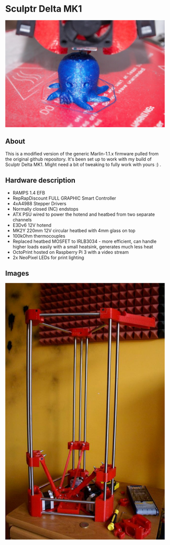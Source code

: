 # Sculptr Delta MK1

![Sculptr Delta MK1 printing an octopus model](images/DSC09739_small.jpg)

## About

This is a modified version of the generic Marlin-1.1.x firmware pulled from the original github repository.
It's been set up to work with my build of Sculptr Delta MK1.
Might need a bit of tweaking to fully work with yours :) .

## Hardware description
- RAMPS 1.4 EFB
- RepRapDiscount FULL GRAPHIC Smart Controller
- 4xA4988 Stepper Drivers
- Normally closed (NC) endstops
- ATX PSU wired to power the hotend and heatbed from two separate channels
- E3Dv6 12V hotend
- MK2Y 220mm 12V circular heatbed with 4mm glass on top
- 100kOhm thermocouples
- Replaced heatbed MOSFET to IRLB3034 - more efficient, can handle higher loads easily with a small heatsink, generates much less heat
- OctoPrint hosted on Raspberry Pi 3 with a video stream
- 2x NeoPixel LEDs for print lighting

## Images
![Sculptr Delta MK1 printing an octopus model](images/_DSC9330_compressed.jpg)